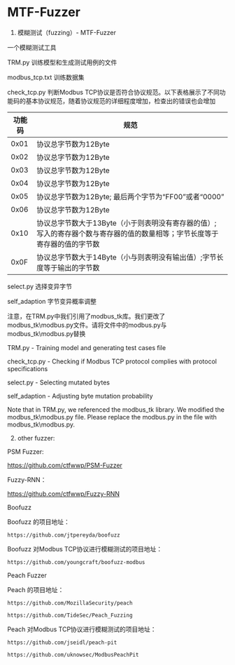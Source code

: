 # MTF-Fuzzer
1. 模糊测试（fuzzing）- MTF-Fuzzer

一个模糊测试工具

TRM.py 训练模型和生成测试用例的文件

modbus_tcp.txt 训练数据集

check_tcp.py 判断Modbus TCP协议是否符合协议规范。以下表格展示了不同功能码的基本协议规范，随着协议规范的详细程度增加，检查出的错误也会增加

| 功能码 | 规范 |
|-------|-------|
| 0x01  | 协议总字节数为12Byte   |
| 0x02  | 协议总字节数为12Byte  |
| 0x03  | 协议总字节数为12Byte  |
| 0x04  | 协议总字节数为12Byte  |
| 0x05  | 协议总字节数为12Byte; 最后两个字节为“FF00”或者“0000”  |
| 0x06  | 协议总字节数为12Byte   |
| 0x10  | 协议总字节数大于13Byte（小于则表明没有寄存器的值）; 写入的寄存器个数与寄存器的值的数量相等；字节长度等于寄存器的值的字节数|
| 0x0F  | 协议总字节数大于14Byte（小与则表明没有输出值）;字节长度等于输出的字节数  |

select.py 选择变异字节

self_adaption 字节变异概率调整

注意，在TRM.py中我们引用了modbus_tk库。我们更改了modbus_tk\modbus.py文件。请将文件中的modbus.py与modbus_tk\modbus.py替换

TRM.py - Training model and generating test cases file

check_tcp.py - Checking if Modbus TCP protocol complies with protocol specifications

select.py - Selecting mutated bytes

self_adaption - Adjusting byte mutation probability

Note that in TRM.py, we referenced the modbus_tk library. We modified the modbus_tk\modbus.py file. Please replace the modbus.py in the file with modbus_tk\modbus.py.

2. other fuzzer:

PSM Fuzzer: 

  https://github.com/ctfwwp/PSM-Fuzzer
  
Fuzzy-RNN：

  https://github.com/ctfwwp/Fuzzy-RNN
  
Boofuzz

  Boofuzz 的项目地址：
  
    https://github.com/jtpereyda/boofuzz
    
  Boofuzz 对Modbus TCP协议进行模糊测试的项目地址：
  
    https://github.com/youngcraft/boofuzz-modbus
    
Peach Fuzzer

  Peach 的项目地址：
  
    https://github.com/MozillaSecurity/peach
    
    https://github.com/TideSec/Peach_Fuzzing
    
  Peach 对Modbus TCP协议进行模糊测试的项目地址：
  
    https://github.com/jseidl/peach-pit
    
    https://github.com/uknowsec/ModbusPeachPit


